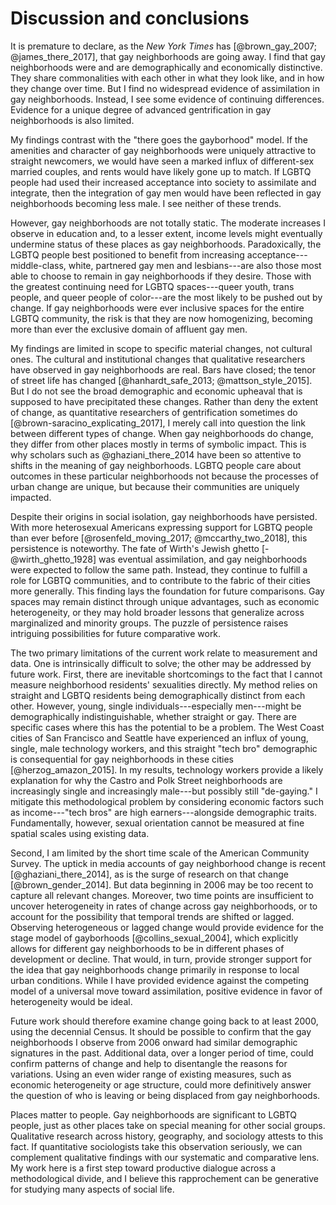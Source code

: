 ---
---

# Discussion and conclusions

It is premature to declare, as the *New York Times* has [@brown_gay_2007; @james_there_2017], that gay neighborhoods are going away. I find that gay neighborhoods were and are demographically and economically distinctive. They share commonalities with each other in what they look like, and in how they change over time. But I find no widespread evidence of assimilation in gay neighborhoods. Instead, I see some evidence of continuing differences. Evidence for a unique degree of advanced gentrification in gay neighborhoods is also limited.

My findings contrast with the "there goes the gayborhood" model. If the amenities and character of gay neighborhoods were uniquely attractive to straight newcomers, we would have seen a marked influx of different-sex married couples, and rents would have likely gone up to match. If LGBTQ people had used their increased acceptance into society to assimilate and integrate, then the integration of gay men would have been reflected in gay neighborhoods becoming less male. I see neither of these trends.

However, gay neighborhoods are not totally static. The moderate increases I observe in education and, to a lesser extent, income levels might eventually undermine status of these places as gay neighborhoods. Paradoxically, the LGBTQ people best positioned to benefit from increasing acceptance---middle-class, white, partnered gay men and lesbians---are also those most able to choose to remain in gay neighborhoods if they desire. Those with the greatest continuing need for LGBTQ spaces---queer youth, trans people, and queer people of color---are the most likely to be pushed out by change. If gay neighborhoods were ever inclusive spaces for the entire LGBTQ community, the risk is that they are now homogenizing, becoming more than ever the exclusive domain of affluent gay men.

My findings are limited in scope to specific material changes, not cultural ones. The cultural and institutional changes that qualitative researchers have observed in gay neighborhoods are real. Bars have closed; the tenor of street life has changed [@hanhardt_safe_2013; @mattson_style_2015]. But I do not see the broad demographic and economic upheaval that is supposed to have precipitated these changes. Rather than deny the extent of change, as quantitative researchers of gentrification sometimes do [@brown-saracino_explicating_2017], I merely call into question the link between different types of change.
When gay neighborhoods do change, they differ from other places mostly in terms of symbolic impact. This is why scholars such as @ghaziani_there_2014 have been so attentive to shifts in the meaning of gay neighborhoods. LGBTQ people care about outcomes in these particular neighborhoods not because the processes of urban change are unique, but because their communities are uniquely impacted.

Despite their origins in social isolation, gay neighborhoods have persisted. With more heterosexual Americans expressing support for LGBTQ people than ever before [@rosenfeld_moving_2017; @mccarthy_two_2018], this persistence is noteworthy. The fate of Wirth's Jewish ghetto [-@wirth_ghetto_1928] was eventual assimilation, and gay neighborhoods were expected to follow the same path. Instead, they continue to fulfill a role for LGBTQ communities, and to contribute to the fabric of their cities more generally. This finding lays the foundation for future comparisons. Gay spaces may remain distinct through unique advantages, such as economic heterogeneity, or they may hold broader lessons that generalize across marginalized and minority groups. The puzzle of persistence raises intriguing possibilities for future comparative work.

The two primary limitations of the current work relate to measurement and data. One is intrinsically difficult to solve; the other may be addressed by future work. First, there are inevitable shortcomings to the fact that I cannot measure neighborhood residents' sexualities directly. My method relies on straight and LGBTQ residents being demographically distinct from each other. However, young, single individuals---especially men---might be demographically indistinguishable, whether straight or gay. There are specific cases where this has the potential to be a problem. The West Coast cities of San Francisco and Seattle have experienced an influx of young, single, male technology workers, and this straight "tech bro" demographic is consequential for gay neighborhoods in these cities [@herzog_amazon_2015]. In my results, technology workers provide a likely explanation for why the Castro and Polk Street neighborhoods are increasingly single and increasingly male---but possibly still "de-gaying." I mitigate this methodological problem by considering economic factors such as income---"tech bros" are high earners---alongside demographic traits. Fundamentally, however, sexual orientation cannot be measured at fine spatial scales using existing data.

Second, I am limited by the short time scale of the American Community Survey. The uptick in media accounts of gay neighborhood change is recent [@ghaziani_there_2014], as is the surge of research on that change [@brown_gender_2014]. But data beginning in 2006 may be too recent to capture all relevant changes. Moreover, two time points are insufficient to uncover heterogeneity in rates of change across gay neighborhoods, or to account for the possibility that temporal trends are shifted or lagged. Observing heterogeneous or lagged change would provide evidence for the stage model of gayborhoods [@collins_sexual_2004], which explicitly allows for different gay neighborhoods to be in different phases of development or decline. That would, in turn, provide stronger support for the idea that gay neighborhoods change primarily in response to local urban conditions. While I have provided evidence against the competing model of a universal move toward assimilation, positive evidence in favor of heterogeneity would be ideal.

Future work should therefore examine change going back to at least 2000, using the decennial Census. It should be possible to confirm that the gay neighborhoods I observe from 2006 onward had similar demographic signatures in the past. Additional data, over a longer period of time, could confirm patterns of change and help to disentangle the reasons for variations. Using an even wider range of existing measures, such as economic heterogeneity or age structure, could more definitively answer the question of who is leaving or being displaced from gay neighborhoods.

Places matter to people. Gay neighborhoods are significant to LGBTQ people, just as other places take on special meaning for other social groups. Qualitative research across history, geography, and sociology attests to this fact. If quantitative sociologists take this observation seriously, we can complement qualitative findings with our systematic and comparative lens. My work here is a first step toward productive dialogue across a methodological divide, and I believe this rapprochement can be generative for studying many aspects of social life.
